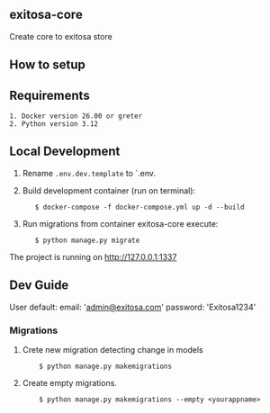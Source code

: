 ## exitosa-core

Create core to exitosa store

## How to setup

## Requirements

    1. Docker version 26.00 or greter
    2. Python version 3.12

## Local Development

1. Rename `.env.dev.template` to `.env.

2. Build development container (run on terminal):

    ```
       $ docker-compose -f docker-compose.yml up -d --build
    ```

3. Run migrations from container exitosa-core execute:

    ```
       $ python manage.py migrate
    ```

The project is running on http://127.0.0.1:1337

## Dev Guide

User default:
    email: 'admin@exitosa.com'
    password: 'Exitosa1234'

### Migrations

1. Crete new migration detecting change in models

    ```
        $ python manage.py makemigrations
    ```

2. Create empty migrations.

    ```
        $ python manage.py makemigrations --empty <yourappname>
    ```
